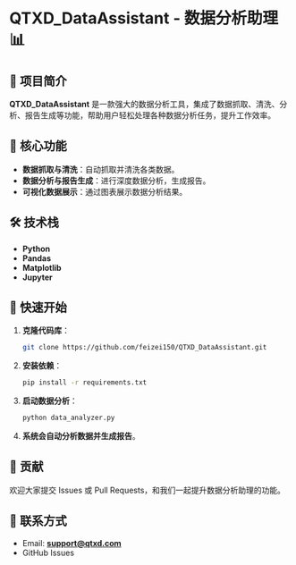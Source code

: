 # QTXD_DataAssistant - 数据分析助理 📊

## 📌 项目简介
**QTXD_DataAssistant** 是一款强大的数据分析工具，集成了数据抓取、清洗、分析、报告生成等功能，帮助用户轻松处理各种数据分析任务，提升工作效率。

## 🌟 核心功能
- **数据抓取与清洗**：自动抓取并清洗各类数据。
- **数据分析与报告生成**：进行深度数据分析，生成报告。
- **可视化数据展示**：通过图表展示数据分析结果。

## 🛠️ 技术栈
- **Python**
- **Pandas**
- **Matplotlib**
- **Jupyter**

## 🚀 快速开始

1. **克隆代码库**：
    ```bash
    git clone https://github.com/feizei150/QTXD_DataAssistant.git
    ```

2. **安装依赖**：
    ```bash
    pip install -r requirements.txt
    ```

3. **启动数据分析**：
    ```bash
    python data_analyzer.py
    ```

4. **系统会自动分析数据并生成报告**。

## 🤝 贡献
欢迎大家提交 Issues 或 Pull Requests，和我们一起提升数据分析助理的功能。

## 📧 联系方式
- Email: **support@qtxd.com**
- GitHub Issues
